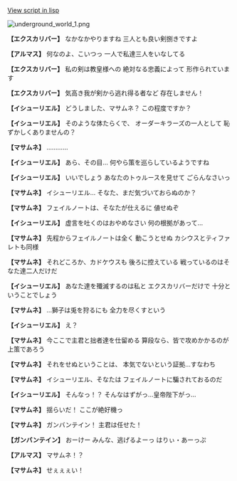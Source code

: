 [View script in lisp](../scripts/101303053.txt)

![underground_world_1.png](../images/backgrounds/underground_world_1.png)

**【エクスカリバー】**
なかなかやりますね
三人とも良い剣捌きですよ

**【アルマス】**
何なのよ、こいつっ
一人で私達三人をいなしてる

**【エクスカリバー】**
私の剣は教皇様への
絶対なる忠義によって
形作られています

**【エクスカリバー】**
気高き我が剣から逃れ得る者など
存在しません！

**【イシューリエル】**
どうしました、マサムネ？
この程度ですか？

**【イシューリエル】**
そのような体たらくで、
オーダーキラーズの一人として
恥ずかしくありませんの？

**【マサムネ】**
…………

**【イシューリエル】**
あら、その目…
何やら策を巡らしているようですね

**【イシューリエル】**
いいでしょう
あなたのトゥルースを見せて
ごらんなさいっ

**【マサムネ】**
イシューリエル…
そなた、まだ気づいておらぬのか？

**【マサムネ】**
フェイルノートは、そなたが仕えるに
値せぬぞ

**【イシューリエル】**
虚言を吐くのはおやめなさい
何の根拠があって…

**【マサムネ】**
先程からフェイルノートは全く
動こうとせぬ
カシウスとティファレトも同様

**【マサムネ】**
それどころか、カドケウスも
後ろに控えている
戦っているのはそなた達二人だけだ

**【イシューリエル】**
あなた達を殲滅するのは私と
エクスカリバーだけで
十分ということでしょう

**【マサムネ】**
…獅子は兎を狩るにも
全力を尽くすという

**【イシューリエル】**
え？

**【マサムネ】**
今ここで主君と拙者達を仕留める
算段なら、皆で攻めかかるのが
上策であろう

**【マサムネ】**
それをせぬということは、
本気でないという証拠…すなわち

**【マサムネ】**
イシューリエル、そなたは
フェイルノートに騙されておるのだ

**【イシューリエル】**
そんなっ！？
そんなはずがっ…皇帝陛下がっ…

**【マサムネ】**
揺らいだ！
ここが絶好機っ

**【マサムネ】**
ガンバンテイン！
主君は任せた！

**【ガンバンテイン】**
おーけー
みんな、逃げるよーっ
はりぃ・あーっぷ

**【アルマス】**
マサムネ！？

**【マサムネ】**
せぇぇぇい！
